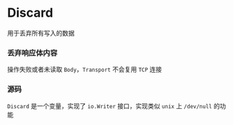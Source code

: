 # Discard

用于丢弃所有写入的数据

### 丢弃响应体内容

操作失败或者未读取 `Body`，`Transport` 不会复用 `TCP` 连接

### 源码

`Discard` 是一个变量，实现了 `io.Writer` 接口，实现类似 `unix` 上 `/dev/null` 的功能